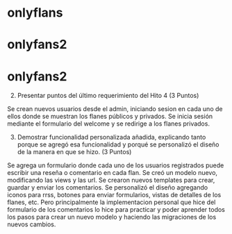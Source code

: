 # onlyflans
# onlyfans2
# onlyfans2
2. Presentar puntos del último requerimiento del Hito 4
(3 Puntos)

Se crean nuevos usuarios desde el admin, iniciando sesion en cada uno de ellos donde se muestran los flanes públicos y privados. Se inicia sesión mediante el formulario del welcome y se redirige a los flanes privados.

3. Demostrar funcionalidad personalizada añadida, explicando tanto porque se agregó
esa funcionalidad y porqué se personalizó el diseño de la manera en que se hizo.
(3 Puntos)

Se agrega un formulario donde cada uno de los usuarios registrados puede escribir una reseña o comentario en cada flan. Se creó un modelo nuevo, modificando las views y las url. Se crearon nuevos templates para crear, guardar y enviar los comentarios. Se personalizó el diseño agregando iconos para rrss, botones para enviar formularios, vistas de detalles de los flanes, etc. Pero principalmente la implementacion personal que hice del formulario de los comentarios lo hice para practicar y poder aprender todos los pasos para crear un nuevo modelo y haciendo las migraciones de los nuevos cambios.
